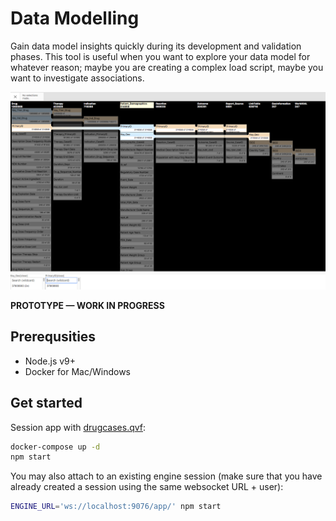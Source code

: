 # Data Modelling

Gain data model insights quickly during its development and validation phases. This tool is useful when you want to explore your data model for whatever reason; maybe you are creating a complex load script, maybe you want to investigate associations.

![screenshot](./screenshot.png)

**PROTOTYPE — WORK IN PROGRESS**

## Prerequsities

* Node.js v9+
* Docker for Mac/Windows

## Get started

Session app with [drugcases.qvf](./data/drugcases.qvf):

```bash
docker-compose up -d
npm start
```

You may also attach to an existing engine session (make sure that you have already created a session using the same websocket URL + user):

```bash
ENGINE_URL='ws://localhost:9076/app/' npm start
```
